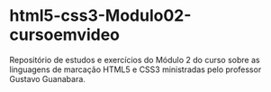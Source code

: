 # html5-css3-Modulo02-cursoemvideo
Repositório de estudos e exercícios do Módulo 2 do curso sobre as linguagens de marcação HTML5 e CSS3 ministradas pelo professor Gustavo Guanabara.
